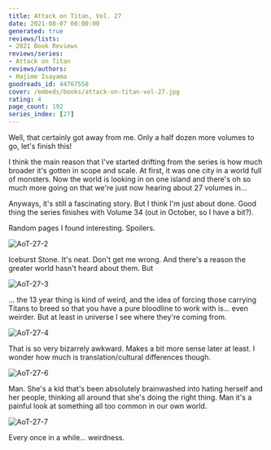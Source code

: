 ```yaml
---
title: Attack on Titan, Vol. 27
date: 2021-08-07 00:00:00
generated: true
reviews/lists:
- 2021 Book Reviews
reviews/series:
- Attack on Titan
reviews/authors:
- Hajime Isayama
goodreads_id: 44767558
cover: /embeds/books/attack-on-titan-vol-27.jpg
rating: 4
page_count: 192
series_index: [27]
---
```

Well, that certainly got away from me. Only a half dozen more volumes to go, let's finish this!  

I think the main reason that I've started drifting from the series is how much broader it's gotten in scope and scale. At first, it was one city in a world full of monsters. Now the world is looking in on one island and there's oh so much more going on that we're just now hearing about 27 volumes in...  

<!--more-->

Anyways, it's still a fascinating story. But I think I'm just about done. Good thing the series finishes with Volume 34 (out in October, so I have a bit?).  

Random pages I found interesting. Spoilers.  

![AoT-27-2](/embeds/books/attachments/aot-27-2.png)  

Iceburst Stone. It's neat. Don't get me wrong. And there's a reason the greater world hasn't heard about them. But  

![AoT-27-3](/embeds/books/attachments/aot-27-3.png)  

... the 13 year thing is kind of weird, and the idea of forcing those carrying Titans to breed so that you have a pure bloodline to work with is... even weirder. But at least in universe I see where they're coming from.  

![AoT-27-4](/embeds/books/attachments/aot-27-4.png)  

That is so very bizarrely awkward. Makes a bit more sense later at least. I wonder how much is translation/cultural differences though.  

![AoT-27-6](/embeds/books/attachments/aot-27-6.png)  

Man. She's a kid that's been absolutely brainwashed into hating herself and her people, thinking all around that she's doing the right thing. Man it's a painful look at something all too common in our own world.  

![AoT-27-7](/embeds/books/attachments/aot-27-7.png)  

Every once in a while... weirdness.